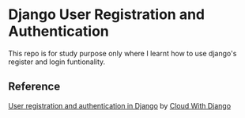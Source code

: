 # Django User Registration and Authentication

This repo is for study purpose only where I learnt how to use django's register and login funtionality.

## Reference

[User registration and authentication in Django](https://youtu.be/Z3qTXmT0yoI) by [Cloud With Django](https://www.youtube.com/@CloudWithDjango)